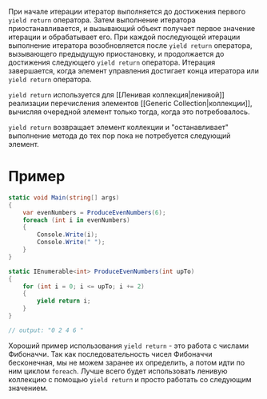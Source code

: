 
При начале итерации итератор выполняется до достижения первого `yield return` оператора. Затем выполнение итератора приостанавливается, и вызывающий объект получает первое значение итерации и обрабатывает его. При каждой последующей итерации выполнение итератора возобновляется после `yield return` оператора, вызывающего предыдущую приостановку, и продолжается до достижения следующего `yield return` оператора. Итерация завершается, когда элемент управления достигает конца итератора или `yield return` оператора.

`yield return` используется для [[Ленивая коллекция|ленивой]] реализации перечисления элементов [[Generic Collection|коллекции]], вычисляя очередной элемент только тогда, когда это потребовалось.

`yield return` возвращает элемент коллекции и "останавливает" выполнение метода до тех пор пока не потребуется следующий элемент.

# Пример
```cs
static void Main(string[] args)
{
    var evenNumbers = ProduceEvenNumbers(6);
    foreach (int i in evenNumbers)
    {
        Console.Write(i);
        Console.Write(" ");
    }
}

static IEnumerable<int> ProduceEvenNumbers(int upTo)
{
    for (int i = 0; i <= upTo; i += 2)
    {
        yield return i;
    }
}

// output: "0 2 4 6 "
```

Хороший пример использования `yield return` - это работа с числами Фибоначчи. Так как последовательность чисел Фибоначчи бесконечная, мы не можем заранее их определить, а потом идти по ним циклом `foreach`. Лучше всего будет использовать ленивую коллекцию с помощью `yield return` и просто работать со следующим значением.
